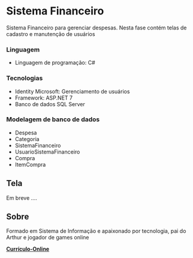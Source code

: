 # Sistema Financeiro

Sistema Financeiro para gerenciar despesas. Nesta fase contém telas de cadastro e manutenção de usuários 

### Linguagem
- Linguagem de programação: C#

### Tecnologias
- Identity Microsoft: Gerenciamento de usuários
- Framework: ASP.NET 7
- Banco de dados SQL Server

### Modelagem de banco de dados
- Despesa
- Categoria
- SistemaFinanceiro
-	UsuarioSistemaFinanceiro
- Compra
- ItemCompra

## Tela

Em breve ....

## Sobre

Formado em Sistema de Informação e apaixonado por tecnologia, pai do Arthur e jogador de games online

**[Currículo-Online](https://wesleysilva.netlify.app/?target=_blank)**
